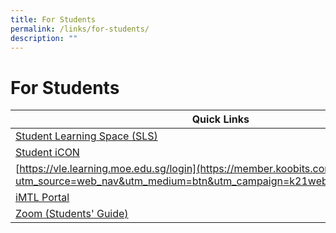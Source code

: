 ```yaml
---
title: For Students
permalink: /links/for-students/
description: ""
---
```

# **For Students**

| Quick Links 	|
|---	|
| [Student Learning Space (SLS)](https://vle.learning.moe.edu.sg/login) 	|
| [Student iCON ](https://workspace.google.com/dashboard)	|
| [https://vle.learning.moe.edu.sg/login](https://member.koobits.com/?utm_source=web_nav&utm_medium=btn&utm_campaign=k21web&utm_content=login) 	|
| [iMTL Portal](https://imtl.moe.edu.sg/cos/o.x?c=/ca7_imtl/user&func=login)     	|
| [Zoom (Students' Guide)](https://drive.google.com/file/d/1PKGas75K-i9ZHm0ZhJ3eRdcVv4JfdTeU/view) 	|
